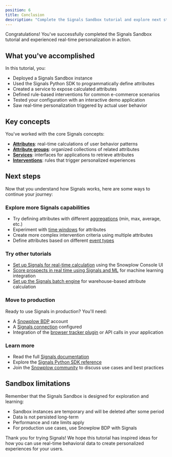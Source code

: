 ```yaml
---
position: 6
title: Conclusion
description: "Complete the Signals Sandbox tutorial and explore next steps for real-time personalization."
---
```


Congratulations! You've successfully completed the Signals Sandbox tutorial and experienced real-time personalization in action.

## What you've accomplished

In this tutorial, you:

* Deployed a Signals Sandbox instance
* Used the Signals Python SDK to programmatically define attributes
* Created a service to expose calculated attributes
* Defined rule-based interventions for common e-commerce scenarios
* Tested your configuration with an interactive demo application
* Saw real-time personalization triggered by actual user behavior

## Key concepts

You've worked with the core Signals concepts:

* **[Attributes](/docs/signals/define-attributes/attributes/)**: real-time calculations of user behavior patterns
* **[Attribute groups](/docs/signals/define-attributes/attribute-groups/)**: organized collections of related attributes
* **[Services](/docs/signals/define-attributes/services/)**: interfaces for applications to retrieve attributes
* **[Interventions](/docs/signals/define-interventions/)**: rules that trigger personalized experiences

## Next steps

Now that you understand how Signals works, here are some ways to continue your journey:

### Explore more Signals capabilities

* Try defining attributes with different [aggregations](/docs/signals/define-attributes/attributes/#aggregation-options) (min, max, average, etc.)
* Experiment with [time windows](/docs/signals/define-attributes/attributes/#time-period) for attributes
* Create more complex intervention criteria using multiple attributes
* Define attributes based on different [event types](/docs/fundamentals/events/)

### Try other tutorials

* [Set up Signals for real-time calculation](/tutorials/signals-quickstart/start) using the Snowplow Console UI
* [Score prospects in real time using Signals and ML](/tutorials/signals-ml-prospect-scoring/intro) for machine learning integration
* [Set up the Signals batch engine](/tutorials/signals-batch-engine/start) for warehouse-based attribute calculation

### Move to production

Ready to use Signals in production? You'll need:

* A [Snowplow BDP](/docs/getting-started-with-snowplow-bdp/) account
* A [Signals connection](/docs/signals/connection/) configured
* Integration of the [browser tracker plugin](/docs/signals/receive-interventions/#using-the-browser-tracker-plugin) or API calls in your application

### Learn more

* Read the full [Signals documentation](/docs/signals/)
* Explore the [Signals Python SDK reference](https://pypi.org/project/snowplow-signals/)
* Join the [Snowplow community](https://discourse.snowplow.io/) to discuss use cases and best practices

## Sandbox limitations

Remember that the Signals Sandbox is designed for exploration and learning:

* Sandbox instances are temporary and will be deleted after some period
* Data is not persisted long-term
* Performance and rate limits apply
* For production use cases, use Snowplow BDP with Signals

Thank you for trying Signals! We hope this tutorial has inspired ideas for how you can use real-time behavioral data to create personalized experiences for your users.
